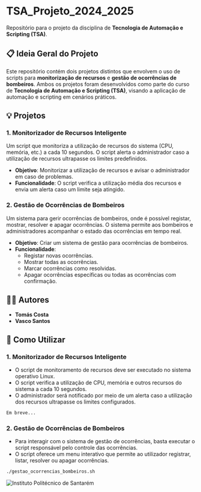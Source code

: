 # TSA_Projeto_2024_2025

Repositório para o projeto da disciplina de **Tecnologia de Automação e Scripting (TSA)**.

## 📋 Ideia Geral do Projeto

Este repositório contém dois projetos distintos que envolvem o uso de scripts para **monitorização de recursos** e **gestão de ocorrências de bombeiros**. Ambos os projetos foram desenvolvidos como parte do curso de **Tecnologia de Automação e Scripting (TSA)**, visando a aplicação de automação e scripting em cenários práticos.

## 💡 Projetos

### 1. **Monitorizador de Recursos Inteligente**
Um script que monitoriza a utilização de recursos do sistema (CPU, memória, etc.) a cada 10 segundos. O script alerta o administrador caso a utilização de recursos ultrapasse os limites predefinidos.

- **Objetivo**: Monitorizar a utilização de recursos e avisar o administrador em caso de problemas.
- **Funcionalidade**: O script verifica a utilização média dos recursos e envia um alerta caso um limite seja atingido.

### 2. **Gestão de Ocorrências de Bombeiros**
Um sistema para gerir ocorrências de bombeiros, onde é possível registar, mostrar, resolver e apagar ocorrências. O sistema permite aos bombeiros e administradores acompanhar o estado das ocorrências em tempo real.

- **Objetivo**: Criar um sistema de gestão para ocorrências de bombeiros.
- **Funcionalidade**:
  - Registar novas ocorrências.
  - Mostrar todas as ocorrências.
  - Marcar ocorrências como resolvidas.
  - Apagar ocorrências específicas ou todas as ocorrências com confirmação.

## 🧑‍💻 Autores

- **Tomás Costa**
- **Vasco Santos**

## 📖 Como Utilizar

### 1. **Monitorizador de Recursos Inteligente**

- O script de monitoramento de recursos deve ser executado no sistema operativo Linux.
- O script verifica a utilização de CPU, memória e outros recursos do sistema a cada 10 segundos.
- O administrador será notificado por meio de um alerta caso a utilização dos recursos ultrapasse os limites configurados.

```bash
Em breve...
```
### 2. **Gestão de Ocorrências de Bombeiros**

- Para interagir com o sistema de gestão de ocorrências, basta executar o script responsável pelo controle das ocorrências.
- O script oferece um menu interativo que permite ao utilizador registrar, listar, resolver ou apagar ocorrências.

```bash
./gestao_ocorrencias_bombeiros.sh
```

![Instituto Politécnico de Santarém](https://www.ipsantarem.pt/wp-content/uploads/2022/02/PolitSantarem-Escola-GestaoTecnologia.png)

